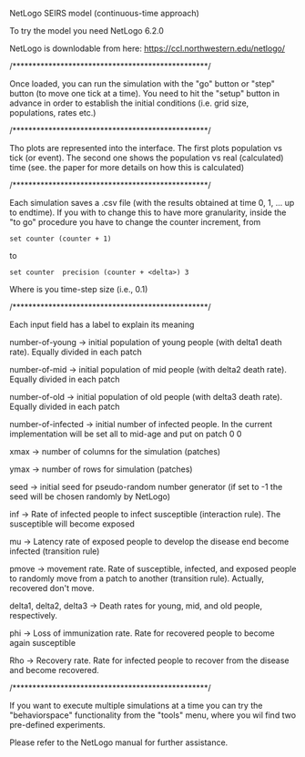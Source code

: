 NetLogo SEIRS model (continuous-time approach)

To try the model you need NetLogo 6.2.0

NetLogo is downlodable from here: https://ccl.northwestern.edu/netlogo/

/*************************************************/

Once loaded, you can run the simulation with the "go" 
button or "step" button (to move one tick at a time).
You need to hit the "setup" button in advance in order 
to establish the initial conditions (i.e. grid size,
populations, rates etc.)

/*************************************************/

Tho plots are represented into the interface.
The first plots population vs tick (or event). 
The second one shows the population vs real (calculated) time 
(see. the paper for more details on how this is calculated)

/*************************************************/

Each simulation saves a <seed>.csv file (with the results 
obtained at time 0, 1, ... up to endtime).
If you with to change this to have more granularity, 
inside the "to go" procedure you have to change 
the counter increment, from

    set counter (counter + 1)
  
to 

    set counter  precision (counter + <delta>) 3

Where <delta> is you time-step size (i.e., 0.1)

/*************************************************/

Each input field has a label to explain its meaning

number-of-young  -> initial population of young 
people (with delta1 death rate). Equally divided 
in each patch

number-of-mid  -> initial population of mid people
(with delta2 death rate). Equally divided 
in each patch

number-of-old  -> initial population of old people
(with delta3 death rate). Equally divided
in each patch

number-of-infected -> initial number of infected people.
In the current implementation will be set all
to mid-age and put on patch 0 0

xmax -> number of columns for the simulation (patches)

ymax -> number of rows for simulation  (patches)

seed -> initial seed for pseudo-random number 
generator (if set to -1 the seed will be
chosen randomly by NetLogo)

inf ->  Rate of infected people to infect
susceptible (interaction rule). The susceptible 
will become exposed

mu -> Latency rate of exposed people to develop 
the disease end become infected (transition rule)

pmove -> movement rate. Rate of susceptible, infected,
and exposed people to randomly move from a patch
to another (transition rule). Actually, recovered don't move.

delta1, delta2, delta3 -> Death rates for young, 
mid, and old people, respectively.

phi -> Loss of immunization rate. Rate for 
recovered people to become again susceptible

Rho -> Recovery rate. Rate for infected people 
to recover from the disease and become recovered.

/*************************************************/

If you want to execute multiple simulations at a time you 
can try the "behaviorspace" functionality from the "tools"
menu, where you wil find two pre-defined experiments.

Please refer to the NetLogo manual for further assistance.


